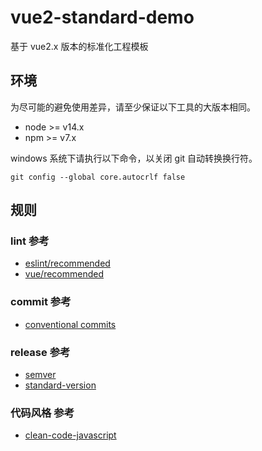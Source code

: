 # vue2-standard-demo

基于 vue2.x 版本的标准化工程模板

## 环境

为尽可能的避免使用差异，请至少保证以下工具的大版本相同。

- node >= v14.x
- npm >= v7.x

windows 系统下请执行以下命令，以关闭 git 自动转换换行符。

```
git config --global core.autocrlf false
```

## 规则

### lint 参考

- [eslint/recommended](https://eslint.org/docs/rules/)
- [vue/recommended](https://eslint.vuejs.org/rules/)

### commit 参考

- [conventional commits](https://www.conventionalcommits.org/zh-hans/v1.0.0/)

### release 参考

- [semver](https://semver.org/lang/zh-CN/)
- [standard-version](https://github.com/conventional-changelog/standard-version#readme)

### 代码风格 参考

- [clean-code-javascript](https://github.com/beginor/clean-code-javascript)
